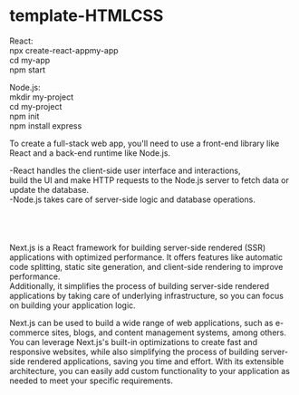 # template-HTMLCSS

React: <br>
npx create-react-appmy-app <br>
cd my-app <br>
npm start <br>
  
Node.js: <br>
mkdir my-project <br>
cd my-project <br>
npm init <br>
npm install express <br>

To create a full-stack web app, you'll need to use a front-end library like React and a back-end runtime like Node.js.  
  
-React handles the client-side user interface and interactions,   
build the UI and make HTTP requests to the Node.js server to fetch data or update the database.  
-Node.js takes care of server-side logic and database operations.   
   <br>
  <br>
<br>
  <br>
Next.js is a React framework for building server-side rendered (SSR) applications with optimized performance. It offers features like automatic code splitting, static site generation, and client-side rendering to improve performance.  
Additionally, it simplifies the process of building server-side rendered applications by taking care of underlying infrastructure, so you can focus on building your application logic.  
  
Next.js can be used to build a wide range of web applications, such as e-commerce sites, blogs, and content management systems, among others. You can leverage Next.js's built-in optimizations to create fast and responsive websites, while also simplifying the process of building server-side rendered applications, saving you time and effort. With its extensible architecture, you can easily add custom functionality to your application as needed to meet your specific requirements.

